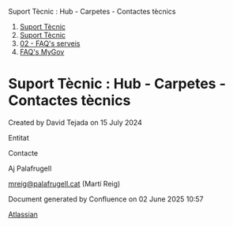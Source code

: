 Suport Tècnic : Hub - Carpetes - Contactes tècnics  

1.  [Suport Tècnic](index.md)
2.  [Suport Tècnic](13893782.md)
3.  [02 - FAQ's serveis](26313393.md)
4.  [FAQ's MyGov](41519644.md)

Suport Tècnic : Hub - Carpetes - Contactes tècnics
==================================================

Created by David Tejada on 15 July 2024

  

Entitat

Contacte

Aj Palafrugell

[mreig@palafrugell.cat](mailto:mreig@palafrugell.cat) (Martí Reig)

Document generated by Confluence on 02 June 2025 10:57

[Atlassian](http://www.atlassian.com/)